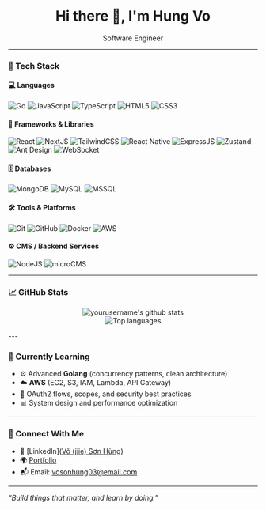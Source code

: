 <h1 align="center">Hi there 👋, I'm Hung Vo</h1>
<p align="center">
  Software Engineer
</p>

---

### 🧰 Tech Stack

#### 💻 Languages
![Go](https://img.shields.io/badge/Go-00ADD8?style=for-the-badge&logo=go&logoColor=white)
![JavaScript](https://img.shields.io/badge/JavaScript-F7DF1E?style=for-the-badge&logo=javascript&logoColor=black)
![TypeScript](https://img.shields.io/badge/TypeScript-3178C6?style=for-the-badge&logo=typescript&logoColor=white)
![HTML5](https://img.shields.io/badge/HTML5-E34F26?style=for-the-badge&logo=html5&logoColor=white)
![CSS3](https://img.shields.io/badge/CSS3-1572B6?style=for-the-badge&logo=css3&logoColor=white)

#### 🧱 Frameworks & Libraries
![React](https://img.shields.io/badge/React-61DAFB?style=for-the-badge&logo=react&logoColor=black)
![NextJS](https://img.shields.io/badge/Next.js-000000?style=for-the-badge&logo=next.js&logoColor=white)
![TailwindCSS](https://img.shields.io/badge/TailwindCSS-38B2AC?style=for-the-badge&logo=tailwind-css&logoColor=white)
![React Native](https://img.shields.io/badge/React_Native-61DAFB?style=for-the-badge&logo=react&logoColor=black)
![ExpressJS](https://img.shields.io/badge/Express.js-404D59?style=for-the-badge&logo=express&logoColor=white)
![Zustand](https://img.shields.io/badge/Zustand-000000?style=for-the-badge)
![Ant Design](https://img.shields.io/badge/AntDesign-0170FE?style=for-the-badge&logo=ant-design&logoColor=white)
![WebSocket](https://img.shields.io/badge/WebSocket-333333?style=for-the-badge)

#### 🗄️ Databases
![MongoDB](https://img.shields.io/badge/MongoDB-47A248?style=for-the-badge&logo=mongodb&logoColor=white)
![MySQL](https://img.shields.io/badge/MySQL-00758F?style=for-the-badge&logo=mysql&logoColor=white)
![MSSQL](https://img.shields.io/badge/SQL_Server-CC2927?style=for-the-badge&logo=microsoft-sql-server&logoColor=white)

#### 🛠️ Tools & Platforms
![Git](https://img.shields.io/badge/Git-F05032?style=for-the-badge&logo=git&logoColor=white)
![GitHub](https://img.shields.io/badge/GitHub-181717?style=for-the-badge&logo=github&logoColor=white)
![Docker](https://img.shields.io/badge/Docker-2496ED?style=for-the-badge&logo=docker&logoColor=white)
![AWS](https://img.shields.io/badge/AWS-FF9900?style=for-the-badge&logo=amazonaws&logoColor=white)

#### ⚙️ CMS / Backend Services
![NodeJS](https://img.shields.io/badge/Node.js-339933?style=for-the-badge&logo=nodedotjs&logoColor=white)
![microCMS](https://img.shields.io/badge/microCMS-000000?style=for-the-badge)

---

### 📈 GitHub Stats

<p align="center">
  <img src="https://github-readme-stats.vercel.app/api?username=yourusername&show_icons=true&theme=radical" alt="yourusername's github stats" />
  <br />
  <img src="https://github-readme-stats.vercel.app/api/top-langs/?username=yourusername&layout=compact&theme=radical" alt="Top languages" />
</p>
---

### 🌱 Currently Learning

- ⚙️ Advanced **Golang** (concurrency patterns, clean architecture)
- ☁️ **AWS** (EC2, S3, IAM, Lambda, API Gateway)
- 🔐 OAuth2 flows, scopes, and security best practices
- 📊 System design and performance optimization

---
### 🤝 Connect With Me

- 💼 [LinkedIn]([Võ (jjie) Sơn Hùng](https://www.linkedin.com/in/jingjievo/))
- 🌍 [Portfolio](https://yourwebsite.dev)
- 📬 Email: vosonhung03@email.com

---

_“Build things that matter, and learn by doing.”_

